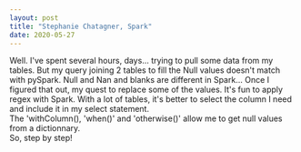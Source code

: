 ```yaml
---
layout: post
title: "Stephanie Chatagner, Spark"
date: 2020-05-27
---
```


Well. 
I've spent several hours, days... trying to pull some data from my tables. But my query joining 2 tables to fill the Null values doesn't match with pySpark. 
Null and Nan and blanks are different in Spark... Once I figured that out, my quest to replace some of the values.
It's fun to apply regex with Spark.
With a lot of tables, it's better to select the column I need and include it in my select statement.   
The 'withColumn(), 'when()' and 'otherwise()' allow me to get null values from a dictionnary.    
So, step by step!